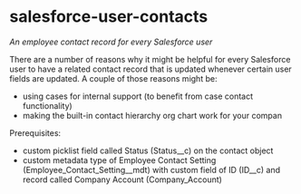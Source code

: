 # salesforce-user-contacts
*An employee contact record for every Salesforce user*

There are a number of reasons why it might be helpful for every Salesforce user to have a related contact record that is updated whenever certain user fields are updated. A couple of those reasons might be:

* using cases for internal support (to benefit from case contact functionality)
* making the built-in contact hierarchy org chart work for your compan

Prerequisites:

* custom picklist field called Status (Status__c) on the contact object
* custom metadata type of Employee Contact Setting (Employee_Contact_Setting__mdt) with custom field of ID (ID__c) and record called Company Account (Company_Account)
